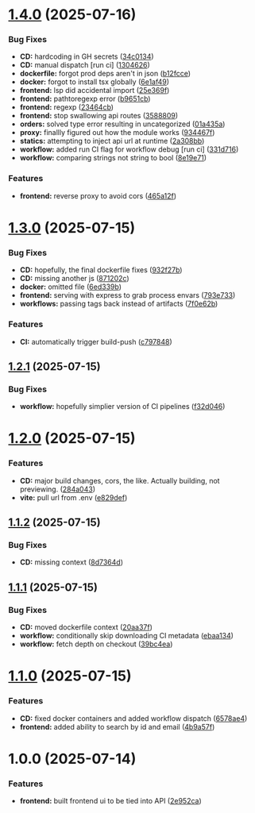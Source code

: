 # [1.4.0](https://github.com/johnseth97/IT299/compare/v1.3.0...v1.4.0) (2025-07-16)


### Bug Fixes

* **CD:** hardcoding in GH secrets ([34c0134](https://github.com/johnseth97/IT299/commit/34c01340352ee4bfd841a942b9ddab5bdb9a78b8))
* **CD:** manual dispatch [run ci] ([1304626](https://github.com/johnseth97/IT299/commit/1304626a40844b655264aace9b01dffbcfab11fe))
* **dockerfile:** forgot prod deps aren't in json ([b12fcce](https://github.com/johnseth97/IT299/commit/b12fcce41073d959e6702f73879a2b6fa5b6742b))
* **docker:** forgot to install tsx globally ([6e1af49](https://github.com/johnseth97/IT299/commit/6e1af498ebf138df1d20a9b2b0703ba7d53b1334))
* **frontend:** lsp did accidental import ([25e369f](https://github.com/johnseth97/IT299/commit/25e369fb6bc5d826fcf92031e77aed254a9a0235))
* **frontend:** pathtoregexp error ([b9651cb](https://github.com/johnseth97/IT299/commit/b9651cb68ac6fd83a97c018f292ebd2f58ba99ae))
* **frontend:** regexp ([23464cb](https://github.com/johnseth97/IT299/commit/23464cbfeb15e30ba93fb407c389576f0d9a8972))
* **frontend:** stop swallowing api routes ([3588809](https://github.com/johnseth97/IT299/commit/3588809a88cf6f37b4a38d31a0fb96ed501436b7))
* **orders:** solved type error resulting in uncategorized ([01a435a](https://github.com/johnseth97/IT299/commit/01a435a6409b29ef10a7c24c0cb9ff4cebaa7aa4))
* **proxy:** finallly figured out how the module works ([934467f](https://github.com/johnseth97/IT299/commit/934467f438b0d7dd72302e272263b59d40a55616))
* **statics:** attempting to inject api url at runtime ([2a308bb](https://github.com/johnseth97/IT299/commit/2a308bb6c37cad4b5dfabc4621d21f7320170171))
* **workflow:** added run CI flag for workflow debug [run ci] ([331d716](https://github.com/johnseth97/IT299/commit/331d716719a7a0e92c5e9476d1ef29825758827a))
* **workflow:** comparing strings not string to bool ([8e19e71](https://github.com/johnseth97/IT299/commit/8e19e71a4b1daf2e57f76cc54f347e77373e952e))


### Features

* **frontend:** reverse proxy to avoid cors ([465a12f](https://github.com/johnseth97/IT299/commit/465a12f9bd363b23dc07e91f01dafd9d59c512aa))

# [1.3.0](https://github.com/johnseth97/IT299/compare/v1.2.1...v1.3.0) (2025-07-15)


### Bug Fixes

* **CD:** hopefully, the final dockerfile fixes ([932f27b](https://github.com/johnseth97/IT299/commit/932f27b4c794a120b8acbf48d9d3ec83e32c0ff0))
* **CD:** missing another js ([871202c](https://github.com/johnseth97/IT299/commit/871202cf50e8c350b4a6fb293f39bfd6f6a7062b))
* **docker:** omitted file ([6ed339b](https://github.com/johnseth97/IT299/commit/6ed339b350ab80a37c286f935875922e25be3098))
* **frontend:** serving with express to grab process envars ([793e733](https://github.com/johnseth97/IT299/commit/793e7339d1a43500f2dd4a88e20de4c3975ee771))
* **workflows:** passing tags back instead of artifacts ([7f0e62b](https://github.com/johnseth97/IT299/commit/7f0e62b37d8a11b951a94efd4e6cea61798de58f))


### Features

* **CI:** automatically trigger build-push ([c797848](https://github.com/johnseth97/IT299/commit/c797848134eca875a22ee0a850accd7773697240))

## [1.2.1](https://github.com/johnseth97/IT299/compare/v1.2.0...v1.2.1) (2025-07-15)


### Bug Fixes

* **workflow:** hopefully simplier version of CI pipelines ([f32d046](https://github.com/johnseth97/IT299/commit/f32d046e3844d56cb18a892b96e41ee8f396941f))

# [1.2.0](https://github.com/johnseth97/IT299/compare/v1.1.2...v1.2.0) (2025-07-15)


### Features

* **CD:** major build changes, cors, the like. Actually building, not previewing. ([284a043](https://github.com/johnseth97/IT299/commit/284a043a4b2c970049c9625f08425051e707d44f))
* **vite:** pull url from .env ([e829def](https://github.com/johnseth97/IT299/commit/e829defdec07998e39b481ed86abfb93e5e3fd51))

## [1.1.2](https://github.com/johnseth97/IT299/compare/v1.1.1...v1.1.2) (2025-07-15)


### Bug Fixes

* **CD:** missing context ([8d7364d](https://github.com/johnseth97/IT299/commit/8d7364dc951438ce92ee4b47978c18a31204a953))

## [1.1.1](https://github.com/johnseth97/IT299/compare/v1.1.0...v1.1.1) (2025-07-15)


### Bug Fixes

* **CD:** moved dockerfile context ([20aa37f](https://github.com/johnseth97/IT299/commit/20aa37f928ac899c14f2192f2c09729a6084bf17))
* **workflow:** conditionally skip downloading CI metadata ([ebaa134](https://github.com/johnseth97/IT299/commit/ebaa1342eabb1e9f399e55ee067ef194798f7e82))
* **workflow:** fetch depth on checkout ([39bc4ea](https://github.com/johnseth97/IT299/commit/39bc4ea34a46ec97418d0fb0012c58c6833dc468))

# [1.1.0](https://github.com/johnseth97/IT299/compare/v1.0.0...v1.1.0) (2025-07-15)


### Features

* **CD:** fixed docker containers and added workflow dispatch ([6578ae4](https://github.com/johnseth97/IT299/commit/6578ae4859ddfe69f095e99ab3ebe6742b7f5ea5))
* **frontend:** added ability to search by id and email ([4b9a57f](https://github.com/johnseth97/IT299/commit/4b9a57fddbb773f56cbe35865637a577fcde2513))

# 1.0.0 (2025-07-14)

### Features

* **frontend:** built frontend ui to be tied into API ([2e952ca](https://github.com/johnseth97/IT299/commit/2e952ca76a61452f1eb15cdffc5ec4d76c45e710))
